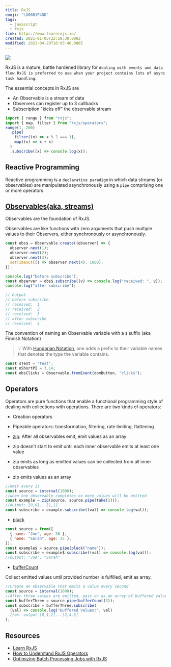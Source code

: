 ```yaml
---
title: RxJS
emoji: "\U0001F4DD"
tags:
  - javascript
  - rxjs
link: https://www.learnrxjs.io/
created: 2021-01-05T22:58:30.000Z
modified: 2021-04-20T16:05:46.000Z
---
```


![](https://lh3.googleusercontent.com/_ro6f-oBp5o-e98sRUYOhfC6T_j79UOqNyfzLse5MfSs4WItSaYoHHK6TS7MlN1O5pSZsN98hA6af6L0j_MHh5F7bL8_Vm3fiya9Vw3Xwr4E0DI9IijKqN6VivRX__bkw7ze30EnzjY)

RxJS is a mature, battle hardened library for `dealing with events and data flow`. `RxJS is preferred to use when your project contains lots of async task handling`.

The essential concepts in RxJS are

- An Observable is a stream of data
- Observers can register up to 3 callbacks
- Subscription "kicks off" the observable stream

```js
import { range } from "rxjs";
import { map, filter } from "rxjs/operators";
range(1, 200)
  .pipe(
    filter((x) => x % 2 === 1),
    map((x) => x + x)
  )
  .subscribe((x) => console.log(x));
```

## Reactive Programming

Reactive programming is a `declarative paradigm` in which data streams (or observables) are manipulated asynchronously using a `pipe` comprising one or more operators.

## [Observables(aka, streams)](https://dev.to/thisdotmedia/creating-observables-im-rxjs-jf9)

Observables are the foundation of RxJS.

Observables are like functions with zero arguments that push multiple values to their Observers, either synchronously or asynchronously.

```js
const obs$ = Observable.create((observer) => {
  observer.next(1);
  observer.next(2);
  observer.next(3);
  setTimeout(() => observer.next(4), 1000);
});

console.log("before subscribe");
const observer = obs$.subscribe((v) => console.log("received: ", v));
console.log("after subscribe");

// Output
// before subscribe
// received:  1
// received:  2
// received:  3
// after subscribe
// received:  4
```

The convention of naming an Observable variable with a `$` suffix (aka Finnish Notation)

> 💡 With [Hungarian Notation](https://en.wikipedia.org/wiki/Hungarian_notation), one adds a prefix to their variable names that denotes the type the variable contains.

```js
const sTest = "test";
const nShortPI = 3.14;
const obsClicks = Observable.fromEvent(domButton, "clicks");
```

## Operators

Operators are pure functions that enable a functional programming style of dealing with collections with operations. There are two kinds of operators:

- Creation operators
- Pipeable operators: transformation, filtering, rate limiting, flattening

- [zip](https://www.learnrxjs.io/learn-rxjs/operators/combination/zip): After all observables emit, emit values as an array

- zip doesn’t start to emit until each inner observable emits at least one value
- zip emits as long as emitted values can be collected from all inner observables
- zip emits values as an array

```js
//emit every 1s
const source = interval(1000);
//when one observable completes no more values will be emitted
const example = zip(source, source.pipe(take(2)));
//output: [0,0]...[1,1]
const subscribe = example.subscribe((val) => console.log(val));
```

- [pluck](https://www.learnrxjs.io/learn-rxjs/operators/transformation/pluck)

```js
const source = from([
  { name: "Joe", age: 30 },
  { name: "Sarah", age: 35 },
]);
const example$ = source.pipe(pluck("name"));
const subscribe = example$.subscribe((val) => console.log(val));
//output: "Joe", "Sarah"
```

- [bufferCount](https://www.learnrxjs.io/learn-rxjs/operators/transformation/buffercount)

Collect emitted values until provided number is fulfilled, emit as array.

```js
//Create an observable that emits a value every second
const source = interval(1000);
//After three values are emitted, pass on as an array of buffered values
const bufferThree = source.pipe(bufferCount(3));
const subscribe = bufferThree.subscribe(
  (val) => console.log("Buffered Values:", val)
  //ex. output [0,1,2]...[3,4,5]
);
```

## Resources

- [Learn RxJS](https://www.learnrxjs.io/)
- [How to Understand RxJS Operators](https://www.freecodecamp.org/news/understand-rxjs-operators-by-eating-a-pizza/)
- [Optimizing Batch Processing Jobs with RxJS](https://medium.com/@ravishivt/batch-processing-with-rxjs-6408b0761f39)
